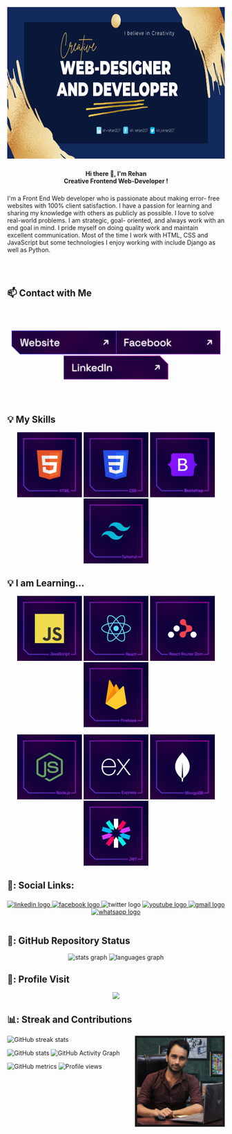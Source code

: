 <div align="center">
  <img height="350" width="1000"  src="https://github.com/rehan606/rehan606/blob/main/Images/new%20Cover.png?raw=true"  />
</div>


###

<h4 align="center">Hi there 👋, I'm Rehan<br>Creative Frontend Web-Developer !</h4>

###

<p align="left">I'm a Front End Web developer who is passionate about making error- free websites with 100% client satisfaction. I have a passion for learning and sharing my knowledge with others as publicly as possible. I love to solve real-world problems. I am strategic, goal- oriented, and always work with an end goal in mind. I pride myself on doing quality work and maintain excellent communication. Most of the time I work with HTML, CSS and JavaScript but some technologies I enjoy working with include Django as well as Python.</p>
<br/>
<br/>

## :mailbox: Contact with Me

<br/>
<br/>

***<p align="center"> [<img height="55" src="https://github.com/rehan606/rehan606/blob/main/Images/website.png?raw=true">](https://rehan606.github.io/Personal-Portfolio/)[<img height="55" src="https://github.com/rehan606/rehan606/blob/main/Images/facebook.png?raw=true">](https://www.facebook.com/kh.rehan207)[<img height="55" src="https://github.com/rehan606/rehan606/blob/main/Images/linkedin.png?raw=true">](https://www.linkedin.com/in/kh-rehan207/)</p>***

<br/>
<br/>

## :bulb: My Skills


<p align="center">
<img height="150" src="https://github.com/rehan606/rehan606/blob/main/Images/HTML.png"/>
<img height="150" src="https://github.com/rehan606/rehan606/blob/main/Images/CSS.png"/>
<img height="150" src="https://github.com/rehan606/rehan606/blob/main/Images/Bootstrap.png"/>
<img height="150" src="https://github.com/rehan606/rehan606/blob/main/Images/Tailwind.png"/>
</p>

## :bulb: I am Learning...
<p align="center">
<img height="150" src="https://github.com/rehan606/rehan606/blob/main/Images/JavaScript.png"/>
<img height="150" src="https://github.com/rehan606/rehan606/blob/main/Images/React.png"/>
<img height="150" src="https://github.com/rehan606/rehan606/blob/main/Images/ReactRouterDom.png"/>
<img height="150" src="https://github.com/rehan606/rehan606/blob/main/Images/Firebase.png"/>
</p>
<p align="center">
<img height="150" src="https://github.com/rehan606/rehan606/blob/main/Images/Nodejs.png"/>
<img height="150" src="https://github.com/rehan606/rehan606/blob/main/Images/Express.png"/>
<img height="150" src="https://github.com/rehan606/rehan606/blob/main/Images/MongoDB.png"/>
<img height="150" src="https://github.com/rehan606/rehan606/blob/main/Images/JWT.png"/>
</p>


## 🔗: Social Links:

###
<div align="center">
  <a href="https://www.linkedin.com/in/kh-rehan207/" target="_blank">
    <img src="https://raw.githubusercontent.com/maurodesouza/profile-readme-generator/master/src/assets/icons/social/linkedin/default.svg" width="52" height="40" alt="linkedin logo"  />
  </a>
  <a href="https://www.facebook.com/kh.rehan207" target="_blank">
    <img src="https://raw.githubusercontent.com/maurodesouza/profile-readme-generator/master/src/assets/icons/social/facebook/default.svg" width="52" height="40" alt="facebook logo"  />
  </a>
  <img src="https://raw.githubusercontent.com/maurodesouza/profile-readme-generator/master/src/assets/icons/social/twitter/default.svg" width="52" height="40" alt="twitter logo"  />
  <a href="https://www.youtube.com/@RehanKhan-xy9yz" target="_blank">
    <img src="https://raw.githubusercontent.com/maurodesouza/profile-readme-generator/master/src/assets/icons/social/youtube/default.svg" width="52" height="40" alt="youtube logo"  />
  </a>
  <a href="mailto:rehanlemu@gmail.com" target="_blank">
    <img src="https://raw.githubusercontent.com/maurodesouza/profile-readme-generator/master/src/assets/icons/social/gmail/default.svg" width="52" height="40" alt="gmail logo"  />
  </a>
  <a href="https://wa.me/01822182207" target="_blank">
    <img src="https://raw.githubusercontent.com/maurodesouza/profile-readme-generator/master/src/assets/icons/social/whatsapp/default.svg" width="52" height="40" alt="whatsapp logo"  />
  </a>
</div>





<br clear="both">


## 🌼: GitHub Repository Status
<div align="center">
  <img src="https://github-readme-stats.vercel.app/api?username=rehan606&hide_title=false&hide_rank=false&show_icons=true&include_all_commits=true&count_private=true&disable_animations=false&theme=dracula&locale=en&hide_border=false&order=1" height="150" alt="stats graph"  />
  <img src="https://github-readme-stats.vercel.app/api/top-langs?username=rehan606&locale=en&hide_title=false&layout=compact&card_width=320&langs_count=5&theme=dracula&hide_border=false&order=2" height="150" alt="languages graph"  />
</div>

###


<!--  Snake AnimAtion
<img src="https://raw.githubusercontent.com/rehan606/rehan606/output/snake.svg" alt="Snake animation" />
-->
## 🧍: Profile Visit
<div align="center">
  <img src="https://profile-counter.glitch.me/rehan606/count.svg?"  />
</div>


## 📊: Streak and Contributions

<img align="right" height="200" border="5" src="https://github.com/rehan606/rehan606/blob/main/Images/Profile.jpg?raw=true"  /> ![GitHub streak stats](https://streak-stats.demolab.com/?user=rehan606) 






![GitHub stats](https://github-readme-stats.vercel.app/api?username=rehan606&show_icons=true)  ![GitHub Activity Graph](https://activity-graph.herokuapp.com/graph?username=rehan606)  

![GitHub metrics](https://metrics.lecoq.io/rehan606)   ![Profile views](https://gpvc.arturio.dev/rehan606)  

